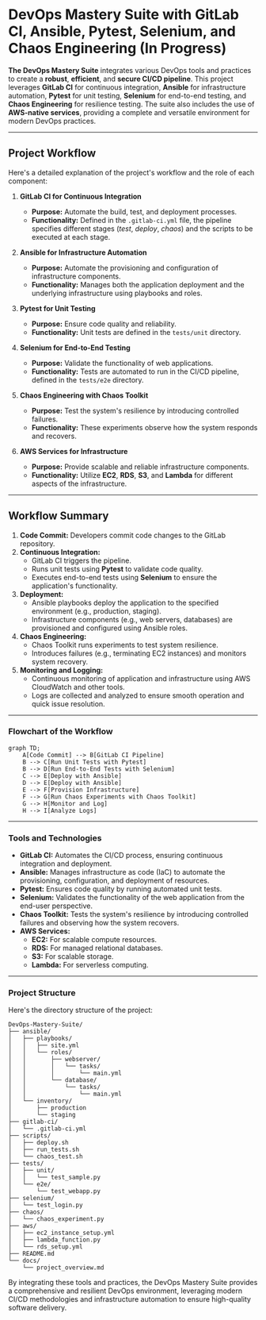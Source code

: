 # DevOps Mastery Suite with GitLab CI, Ansible, Pytest, Selenium, and Chaos Engineering (In Progress)

**The DevOps Mastery Suite** integrates various DevOps tools and practices to create a **robust**, **efficient**, and **secure CI/CD pipeline**. This project leverages **GitLab CI** for continuous integration, **Ansible** for infrastructure automation, **Pytest** for unit testing, **Selenium** for end-to-end testing, and **Chaos Engineering** for resilience testing. The suite also includes the use of **AWS-native services**, providing a complete and versatile environment for modern DevOps practices.

---

## Project Workflow

Here's a detailed explanation of the project's workflow and the role of each component:

1. **GitLab CI for Continuous Integration**
   - **Purpose:** Automate the build, test, and deployment processes.
   - **Functionality:** Defined in the `.gitlab-ci.yml` file, the pipeline specifies different stages (*test*, *deploy*, *chaos*) and the scripts to be executed at each stage.

2. **Ansible for Infrastructure Automation**
   - **Purpose:** Automate the provisioning and configuration of infrastructure components.
   - **Functionality:** Manages both the application deployment and the underlying infrastructure using playbooks and roles.

3. **Pytest for Unit Testing**
   - **Purpose:** Ensure code quality and reliability.
   - **Functionality:** Unit tests are defined in the `tests/unit` directory.

4. **Selenium for End-to-End Testing**
   - **Purpose:** Validate the functionality of web applications.
   - **Functionality:** Tests are automated to run in the CI/CD pipeline, defined in the `tests/e2e` directory.

5. **Chaos Engineering with Chaos Toolkit**
   - **Purpose:** Test the system's resilience by introducing controlled failures.
   - **Functionality:** These experiments observe how the system responds and recovers.

6. **AWS Services for Infrastructure**
   - **Purpose:** Provide scalable and reliable infrastructure components.
   - **Functionality:** Utilize **EC2**, **RDS**, **S3**, and **Lambda** for different aspects of the infrastructure.

---

## Workflow Summary

1. **Code Commit:** Developers commit code changes to the GitLab repository.
2. **Continuous Integration:**
   - GitLab CI triggers the pipeline.
   - Runs unit tests using **Pytest** to validate code quality.
   - Executes end-to-end tests using **Selenium** to ensure the application's functionality.
3. **Deployment:**
   - Ansible playbooks deploy the application to the specified environment (e.g., production, staging).
   - Infrastructure components (e.g., web servers, databases) are provisioned and configured using Ansible roles.
4. **Chaos Engineering:**
   - Chaos Toolkit runs experiments to test system resilience.
   - Introduces failures (e.g., terminating EC2 instances) and monitors system recovery.
5. **Monitoring and Logging:**
   - Continuous monitoring of application and infrastructure using AWS CloudWatch and other tools.
   - Logs are collected and analyzed to ensure smooth operation and quick issue resolution.

---

### Flowchart of the Workflow

```mermaid
graph TD;
    A[Code Commit] --> B[GitLab CI Pipeline]
    B --> C[Run Unit Tests with Pytest]
    B --> D[Run End-to-End Tests with Selenium]
    C --> E[Deploy with Ansible]
    D --> E[Deploy with Ansible]
    E --> F[Provision Infrastructure]
    F --> G[Run Chaos Experiments with Chaos Toolkit]
    G --> H[Monitor and Log]
    H --> I[Analyze Logs]
```

---



### Tools and Technologies

- **GitLab CI:** Automates the CI/CD process, ensuring continuous integration and deployment.
- **Ansible:** Manages infrastructure as code (IaC) to automate the provisioning, configuration, and deployment of resources.
- **Pytest:** Ensures code quality by running automated unit tests.
- **Selenium:** Validates the functionality of the web application from the end-user perspective.
- **Chaos Toolkit:** Tests the system's resilience by introducing controlled failures and observing how the system recovers.
- **AWS Services:**
  - **EC2:** For scalable compute resources.
  - **RDS:** For managed relational databases.
  - **S3:** For scalable storage.
  - **Lambda:** For serverless computing.

---

### Project Structure

Here's the directory structure of the project:

```
DevOps-Mastery-Suite/
├── ansible/
│   ├── playbooks/
│   │   ├── site.yml
│   │   └── roles/
│   │       ├── webserver/
│   │       │   └── tasks/
│   │       │       └── main.yml
│   │       └── database/
│   │           └── tasks/
│   │               └── main.yml
│   └── inventory/
│       ├── production
│       └── staging
├── gitlab-ci/
│   └── .gitlab-ci.yml
├── scripts/
│   ├── deploy.sh
│   ├── run_tests.sh
│   └── chaos_test.sh
├── tests/
│   ├── unit/
│   │   └── test_sample.py
│   └── e2e/
│       └── test_webapp.py
├── selenium/
│   └── test_login.py
├── chaos/
│   └── chaos_experiment.py
├── aws/
│   ├── ec2_instance_setup.yml
│   ├── lambda_function.py
│   └── rds_setup.yml
├── README.md
└── docs/
    └── project_overview.md
```

By integrating these tools and practices, the DevOps Mastery Suite provides a comprehensive and resilient DevOps environment, leveraging modern CI/CD methodologies and infrastructure automation to ensure high-quality software delivery.
